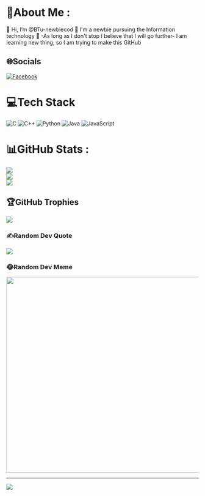 # 💫About Me :
👋 Hi, I’m @BTu-newbiecod
 👀 I'm a newbie pursuing the Information technology
 🌱              -As long as I don't stop
                 I believe that I will go further-
            I am learning new thing, so I am trying to make this GitHub

## 🌐Socials
[![Facebook](https://img.shields.io/badge/Facebook-%231877F2.svg?logo=Facebook&logoColor=white)](https://facebook.com/https://www.facebook.com/tu.ba.16503/) 

# 💻Tech Stack
![C](https://img.shields.io/badge/c-%2300599C.svg?style=for-the-badge&logo=c&logoColor=white) ![C++](https://img.shields.io/badge/c++-%2300599C.svg?style=for-the-badge&logo=c%2B%2B&logoColor=white) ![Python](https://img.shields.io/badge/python-3670A0?style=for-the-badge&logo=python&logoColor=ffdd54) ![Java](https://img.shields.io/badge/java-%23ED8B00.svg?style=for-the-badge&logo=java&logoColor=white) ![JavaScript](https://img.shields.io/badge/javascript-%23323330.svg?style=for-the-badge&logo=javascript&logoColor=%23F7DF1E)
# 📊GitHub Stats :
![](https://github-readme-stats.vercel.app/api?username=BTu-newbiecod&theme=radical&hide_border=false&include_all_commits=false&count_private=false)<br/>
![](https://github-readme-streak-stats.herokuapp.com/?user=BTu-newbiecod&theme=radical&hide_border=false)<br/>
![](https://github-readme-stats.vercel.app/api/top-langs/?username=BTu-newbiecod&theme=radical&hide_border=false&include_all_commits=false&count_private=false&layout=compact)

## 🏆GitHub Trophies
![](https://github-trophies.vercel.app/?username=BTu-newbiecod&theme=radical&no-frame=false&no-bg=false&margin-w=4)

### ✍️Random Dev Quote
![](https://quotes-github-readme.vercel.app/api?type=horizontal&theme=light)

### 😂Random Dev Meme
<img src="https://random-memer.herokuapp.com/" width="512px"/>

---
[![](https://visitcount.itsvg.in/api?id=BTu-newbiecod&icon=0&color=0)](https://visitcount.itsvg.in)
